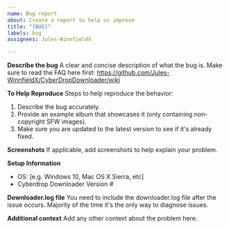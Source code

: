 ```yaml
---
name: Bug report
about: Create a report to help us improve
title: "[BUG]"
labels: bug
assignees: Jules-WinnfieldX

---
```


**Describe the bug**
A clear and concise description of what the bug is.
Make sure to read the FAQ here first: https://github.com/Jules-WinnfieldX/CyberDropDownloader/wiki

**To Help Reproduce**
Steps to help reproduce the behavior:
1. Describe the bug accurately.
2. Provide an example album that showcases it (only containing non-copyright SFW images).
3. Make sure you are updated to the latest version to see if it's already fixed.

**Screenshots**
If applicable, add screenshots to help explain your problem.

**Setup Information**
 - OS: [e.g. Windows 10, Mac OS X Sierra, etc]
 - Cyberdrop Downloader Version #

**Downloader.log file**
You need to include the downloader.log file after the issue occurs. Majority of the time it's the only way to diagnose issues. 

**Additional context**
Add any other context about the problem here.
